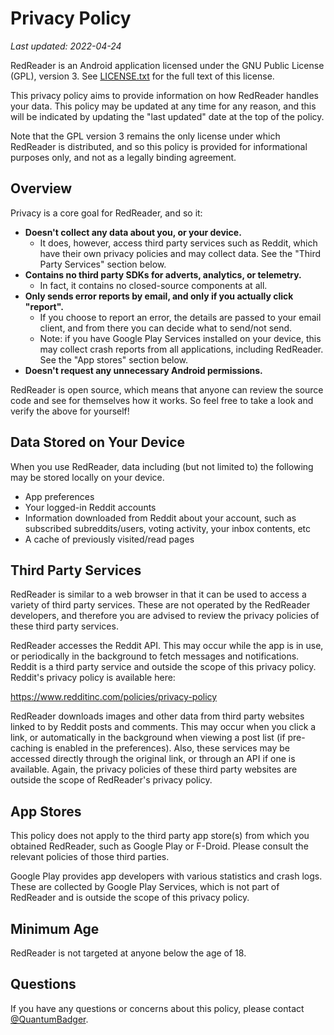 # Privacy Policy

*Last updated: 2022-04-24*

RedReader is an Android application licensed under the GNU Public License (GPL), version 3. See [LICENSE.txt](LICENSE.txt) for the full text of this license.

This privacy policy aims to provide information on how RedReader handles your data. This policy may be updated at any time for any reason, and this will be indicated by updating the "last updated" date at the top of the policy.

Note that the GPL version 3 remains the only license under which RedReader is distributed, and so this policy is provided for informational purposes only, and not as a legally binding agreement.

## Overview

Privacy is a core goal for RedReader, and so it:

* **Doesn't collect any data about you, or your device.**
  * It does, however, access third party services such as Reddit, which have their own privacy policies and may collect data. See the "Third Party Services" section below.
* **Contains no third party SDKs for adverts, analytics, or telemetry.**
  * In fact, it contains no closed-source components at all.
* **Only sends error reports by email, and only if you actually click "report".**
  * If you choose to report an error, the details are passed to your email client, and from there you can decide what to send/not send.
  * Note: if you have Google Play Services installed on your device, this may collect crash reports from all applications, including RedReader. See the "App stores" section below.
* **Doesn't request any unnecessary Android permissions.**

RedReader is open source, which means that anyone can review the source code and see for themselves how it works. So feel free to take a look and verify the above for yourself!

## Data Stored on Your Device

When you use RedReader, data including (but not limited to) the following may be stored locally on your device.

* App preferences
* Your logged-in Reddit accounts
* Information downloaded from Reddit about your account, such as subscribed subreddits/users, voting activity, your inbox contents, etc
* A cache of previously visited/read pages

## Third Party Services

RedReader is similar to a web browser in that it can be used to access a variety of third party services. These are not operated by the RedReader developers, and therefore you are advised to review the privacy policies of these third party services.

RedReader accesses the Reddit API. This may occur while the app is in use, or periodically in the background to fetch messages and notifications. Reddit is a third party service and outside the scope of this privacy policy. Reddit's privacy policy is available here:

https://www.redditinc.com/policies/privacy-policy

RedReader downloads images and other data from third party websites linked to by Reddit posts and comments. This may occur when you click a link, or automatically in the background when viewing a post list (if pre-caching is enabled in the preferences). Also, these services may be accessed directly through the original link, or through an API if one is available. Again, the privacy policies of these third party websites are outside the scope of RedReader's privacy policy.    


## App Stores

This policy does not apply to the third party app store(s) from which you obtained RedReader, such as Google Play or F-Droid. Please consult the relevant policies of those third parties.

Google Play provides app developers with various statistics and crash logs. These are collected by Google Play Services, which is not part of RedReader and is outside the scope of this privacy policy.

## Minimum Age

RedReader is not targeted at anyone below the age of 18.

## Questions

If you have any questions or concerns about this policy, please contact [@QuantumBadger](https://old.reddit.com/message/compose/?to=QuantumBadger).
